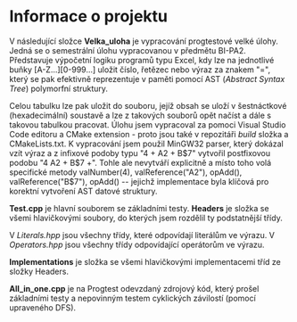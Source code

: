 # Informace o projektu #
V následující složce **__Velka_uloha__** je vypracování progtestové velké úlohy. Jedná se o semestrální úlohu vypracovanou v předmětu BI-PA2. Představuje výpočetní logiku programů typu Excel, kdy lze na jednotlivé buňky [A-Z...][0-999...] uložit číslo, řetězec nebo výraz za znakem "=", který se pak efektivně reprezentuje v paměti pomocí AST (_Abstract Syntax Tree_) polymorfní struktury. 

Celou tabulku lze pak uložit do souboru, jejíž obsah se uloží v šestnáctkové (hexadecimální) soustavě a lze z takových souborů opět načíst a dále s takovou tabulkou pracovat. Úlohu jsem vypracoval za pomoci Visual Studio Code editoru a CMake extension - proto jsou také v repozitáři _build_ složka a CMakeLists.txt. K vypracování jsem použil MinGW32 parser, který dokázal vzít výraz a z infixové podoby typu "4 + A2 + B$7" vytvořil postfixovou podobu "4 A2 + B$7 +". Tohle ale nevytváří explicitně a místo toho volá specifické metody valNumber(4), valReference("A2"), opAdd(), valReference("B$7"), opAdd() -- jejichž implementace byla klíčová pro korektní vytvoření AST datové struktury.

**Test.cpp** je hlavní souborem se základními testy. **Headers** je složka se všemi hlavičkovými soubory, do kterých jsem rozdělil ty podstatnější třídy. 

V _Literals.hpp_ jsou všechny třídy, které odpovídají literálům ve výrazu. V _Operators.hpp_ jsou všechny třídy odpovídající operátorům ve výrazu.

**Implementations** je složka se všemi hlavičkovými implementacemi tříd ze složky Headers.

**All_in_one.cpp** je na Progtest odevzdaný zdrojový kód, který prošel základními testy a nepovinným testem cyklických závilostí (pomocí upraveného DFS).
